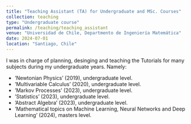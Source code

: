 ```yaml
---
title: "Teaching Assistant (TA) for Undergraduate and MSc. Courses"
collection: teaching
type: "Undergraduate course"
permalink: /teaching/teaching_assistant
venue: "Universidad de Chile, Departmento de Ingeniería Matemática"
date: 2024-07-01
location: "Santiago, Chile"
---
```

I was in charge of planning, desinging and teaching the Tutorials for many subjects during my undergraduate years. Namely:
- ’Newtonian Physics’ (2019), undergraduate level.
- ’Multivariable Calculus’ (2020), undergraduate level.
- ’Markov Processes’ (2023), undergraduate level.
- ’Statistics’ (2023), undergraduate level.
- ’Abstract Algebra’ (2023), undergraduate level.
- ’Mathematical topics on Machine Learning, Neural Networks and Deep Learning’ (2024), masters level.